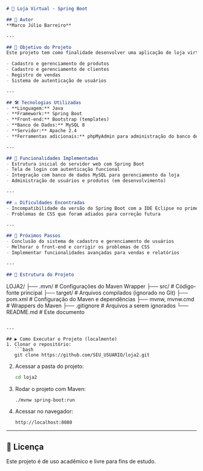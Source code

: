 
```markdown
# 🛒 Loja Virtual - Spring Boot

## 📌 Autor
**Marco Júlio Barreiro**

---

## 🎯 Objetivo do Projeto
Este projeto tem como finalidade desenvolver uma aplicação de loja virtual, permitindo:

- Cadastro e gerenciamento de produtos  
- Cadastro e gerenciamento de clientes  
- Registro de vendas  
- Sistema de autenticação de usuários  

---

## 🛠️ Tecnologias Utilizadas
- **Linguagem:** Java  
- **Framework:** Spring Boot  
- **Front-end:** Bootstrap (templates)  
- **Banco de Dados:** MySQL 8  
- **Servidor:** Apache 2.4  
- **Ferramentas adicionais:** phpMyAdmin para administração do banco de dados  

---

## 🚀 Funcionalidades Implementadas
- Estrutura inicial do servidor web com Spring Boot  
- Tela de login com autenticação funcional  
- Integração com banco de dados MySQL para gerenciamento da loja  
- Administração de usuários e produtos (em desenvolvimento)  

---

## ⚠️ Dificuldades Encontradas
- Incompatibilidade da versão do Spring Boot com a IDE Eclipse no primeiro sprint  
- Problemas de CSS que foram adiados para correção futura  

---

## 📅 Próximos Passos
- Conclusão do sistema de cadastro e gerenciamento de usuários  
- Melhorar o front-end e corrigir os problemas de CSS  
- Implementar funcionalidades avançadas para vendas e relatórios  

---

## 📂 Estrutura do Projeto
```

LOJA2/
├── .mvn/              # Configurações do Maven Wrapper
├── src/               # Código-fonte principal
├── target/            # Arquivos compilados (ignorado no Git)
├── pom.xml            # Configuração do Maven e dependências
├── mvnw, mvnw\.cmd     # Wrappers do Maven
├── .gitignore         # Arquivos a serem ignorados
└── README.md          # Este documento

````

---

## ▶️ Como Executar o Projeto (localmente)
1. Clonar o repositório:
   ```bash
   git clone https://github.com/SEU_USUARIO/loja2.git
````

2. Acessar a pasta do projeto:

   ```bash
   cd loja2
   ```
3. Rodar o projeto com Maven:

   ```bash
   ./mvnw spring-boot:run
   ```
4. Acessar no navegador:

   ```
   http://localhost:8080
   ```

---

## 📖 Licença

Este projeto é de uso acadêmico e livre para fins de estudo.
